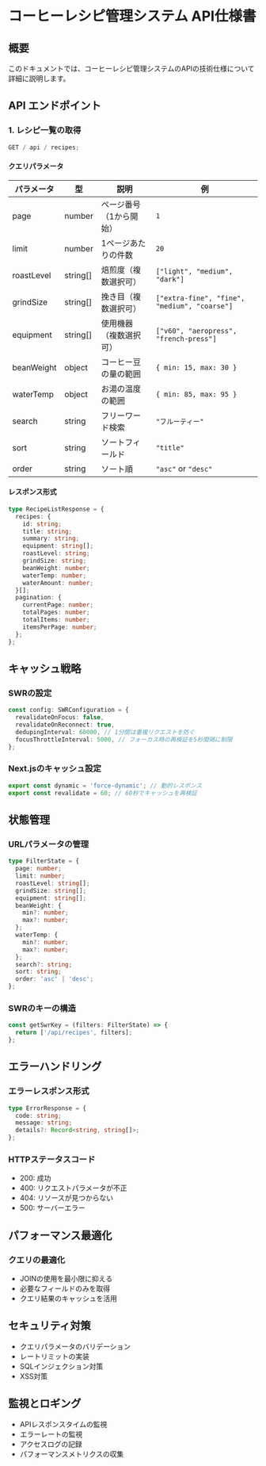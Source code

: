 # コーヒーレシピ管理システム API仕様書

## 概要

このドキュメントでは、コーヒーレシピ管理システムのAPIの技術仕様について詳細に説明します。

## API エンドポイント

### 1. レシピ一覧の取得

```typescript
GET / api / recipes;
```

#### クエリパラメータ

| パラメータ | 型       | 説明                    | 例                                           |
| ---------- | -------- | ----------------------- | -------------------------------------------- |
| page       | number   | ページ番号（1から開始） | `1`                                          |
| limit      | number   | 1ページあたりの件数     | `20`                                         |
| roastLevel | string[] | 焙煎度（複数選択可）    | `["light", "medium", "dark"]`                |
| grindSize  | string[] | 挽き目（複数選択可）    | `["extra-fine", "fine", "medium", "coarse"]` |
| equipment  | string[] | 使用機器（複数選択可）  | `["v60", "aeropress", "french-press"]`       |
| beanWeight | object   | コーヒー豆の量の範囲    | `{ min: 15, max: 30 }`                       |
| waterTemp  | object   | お湯の温度の範囲        | `{ min: 85, max: 95 }`                       |
| search     | string   | フリーワード検索        | `"フルーティー"`                             |
| sort       | string   | ソートフィールド        | `"title"`                                    |
| order      | string   | ソート順                | `"asc"` or `"desc"`                          |

#### レスポンス形式

```typescript
type RecipeListResponse = {
  recipes: {
    id: string;
    title: string;
    summary: string;
    equipment: string[];
    roastLevel: string;
    grindSize: string;
    beanWeight: number;
    waterTemp: number;
    waterAmount: number;
  }[];
  pagination: {
    currentPage: number;
    totalPages: number;
    totalItems: number;
    itemsPerPage: number;
  };
};
```

## キャッシュ戦略

### SWRの設定

```typescript
const config: SWRConfiguration = {
  revalidateOnFocus: false,
  revalidateOnReconnect: true,
  dedupingInterval: 60000, // 1分間は重複リクエストを防ぐ
  focusThrottleInterval: 5000, // フォーカス時の再検証を5秒間隔に制限
};
```

### Next.jsのキャッシュ設定

```typescript
export const dynamic = 'force-dynamic'; // 動的レスポンス
export const revalidate = 60; // 60秒でキャッシュを再検証
```

## 状態管理

### URLパラメータの管理

```typescript
type FilterState = {
  page: number;
  limit: number;
  roastLevel: string[];
  grindSize: string[];
  equipment: string[];
  beanWeight: {
    min?: number;
    max?: number;
  };
  waterTemp: {
    min?: number;
    max?: number;
  };
  search?: string;
  sort: string;
  order: 'asc' | 'desc';
};
```

### SWRのキーの構造

```typescript
const getSwrKey = (filters: FilterState) => {
  return ['/api/recipes', filters];
};
```

## エラーハンドリング

### エラーレスポンス形式

```typescript
type ErrorResponse = {
  code: string;
  message: string;
  details?: Record<string, string[]>;
};
```

### HTTPステータスコード

- 200: 成功
- 400: リクエストパラメータが不正
- 404: リソースが見つからない
- 500: サーバーエラー

## パフォーマンス最適化

### クエリの最適化

- JOINの使用を最小限に抑える
- 必要なフィールドのみを取得
- クエリ結果のキャッシュを活用

## セキュリティ対策

- クエリパラメータのバリデーション
- レートリミットの実装
- SQLインジェクション対策
- XSS対策

## 監視とロギング

- APIレスポンスタイムの監視
- エラーレートの監視
- アクセスログの記録
- パフォーマンスメトリクスの収集
